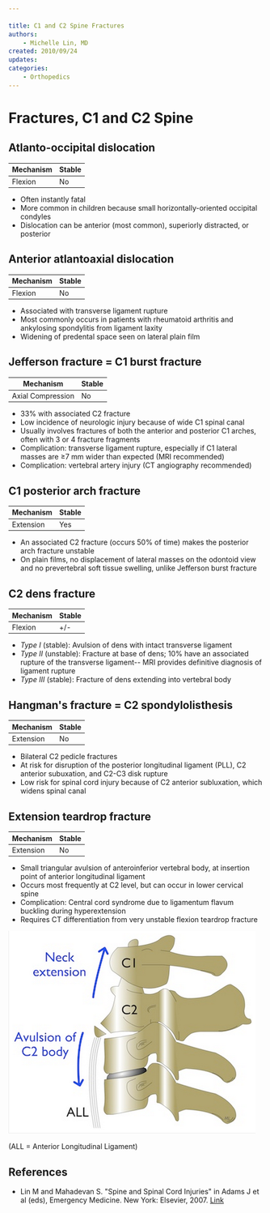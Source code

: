 ```yaml
---

title: C1 and C2 Spine Fractures
authors:
    - Michelle Lin, MD
created: 2010/09/24
updates:
categories:
    - Orthopedics
---
```


# Fractures, C1 and C2 Spine

## Atlanto-occipital dislocation

| Mechanism | Stable |
| --------- | ------ |
| Flexion   | No     |

- Often instantly fatal
- More common in children because small horizontally-oriented occipital condyles
- Dislocation can be anterior (most common), superiorly distracted, or posterior

## Anterior atlantoaxial dislocation

| Mechanism | Stable |
| --------- | ------ |
| Flexion   | No     |

- Associated with transverse ligament rupture
- Most commonly occurs in patients with rheumatoid arthritis and ankylosing spondylitis from ligament laxity
- Widening of predental space seen on lateral plain film

## Jefferson fracture = C1 burst fracture

| Mechanism         | Stable |
| ----------------- | ------ |
| Axial Compression | No     |

- 33% with associated C2 fracture
- Low incidence of neurologic injury because of wide C1 spinal canal
- Usually involves fractures of both the anterior and posterior C1 arches, often with 3 or 4 fracture fragments
- Complication: transverse ligament rupture, especially if C1 lateral masses are ≥7 mm wider than expected (MRI recommended)
- Complication: vertebral artery injury (CT angiography recommended)

## C1 posterior arch fracture

| Mechanism | Stable |
| --------- | ------ |
| Extension | Yes    |

- An associated C2 fracture (occurs 50% of time) makes the posterior arch fracture unstable
- On plain films, no displacement of lateral masses on the odontoid view and no prevertebral soft tissue swelling, unlike Jefferson burst fracture

## C2 dens fracture

| Mechanism | Stable |
| --------- | ------ |
| Flexion   | +/-    |

- _Type I_ (stable): Avulsion of dens with intact transverse ligament
- _Type II_ (unstable): Fracture at base of dens; 10% have an associated rupture of the transverse ligament-- MRI provides definitive diagnosis of ligament rupture
- _Type III_ (stable): Fracture of dens extending into vertebral body

## Hangman's fracture = C2 spondylolisthesis

| Mechanism | Stable |
| --------- | ------ |
| Extension | No     |

- Bilateral C2 pedicle fractures
- At risk for disruption of the posterior longitudinal ligament (PLL), C2 anterior subuxation, and C2-C3 disk rupture
- Low risk for spinal cord injury because of C2 anterior subluxation, which widens spinal canal

## Extension teardrop fracture

| Mechanism | Stable |
| --------- | ------ |
| Extension | No     |

- Small triangular avulsion of anteroinferior vertebral body, at insertion point of anterior longitudinal ligament
- Occurs most frequently at C2 level, but can occur in lower cervical spine
- Complication: Central cord syndrome due to ligamentum flavum buckling during hyperextension
- Requires CT differentiation from very unstable flexion teardrop fracture

![C1-C2 fracture diagram](image-1.png)

(ALL = Anterior Longitudinal Ligament)

## References

- Lin M and Mahadevan S. "Spine and Spinal Cord Injuries" in Adams J et al (eds), Emergency Medicine. New York: Elsevier, 2007. [Link](http://books.google.com/books/about/Emergency_Medicine.html?id=Q2Ag9OKC7awC)
